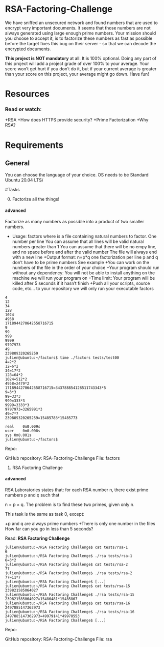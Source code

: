 # RSA-Factoring-Challenge

We have sniffed an unsecured network and found numbers that are used to encrypt very important 
documents. It seems that those numbers are not always generated using large enough prime numbers. 
Your mission should you choose to accept it, is to factorize these numbers as fast as possible 
before the target fixes this bug on their server - so that we can decode the encrypted documents.

**This project is NOT mandatory** at all. It is 100% optional. Doing any part of this project will 
add a project grade of over 100% to your average. Your score won’t get hurt if you don’t do it, but 
if your current average is greater than your score on this project, your average might go down. Have fun!

# Resources
### Read or watch:

+RSA
+How does HTTPS provide security?
+Prime Factorization
+Why RSA?

# Requirements
## General
You can choose the language of your choice.
OS needs to be Standard Ubuntu 20.04 LTS/

#Tasks

0. Factorize all the things!
#### advanced

Factorize as many numbers as possible into a product of two smaller numbers.

+ Usage: factors <file>
	where <file> is a file containing natural numbers to factor.
	One number per line
	You can assume that all lines will be valid natural numbers greater than 1
	You can assume that there will be no empy line, and no space before and after the valid number
	The file will always end with a new line
+Output format: n=p*q
	one factorization per line
	p and q don’t have to be prime numbers
	See example
+You can work on the numbers of the file in the order of your choice
+Your program should run without any dependency: You will not be able to install anything on the machine we will run your program on
+Time limit: Your program will be killed after 5 seconds if it hasn’t finish
+Push all your scripts, source code, etc… to your repository
we will only run your executable factors

```julien@ubuntu:~/factors$ cat tests/test00 
4
12
34
128
1024
4958
1718944270642558716715
9
99
999
9999
9797973
49
239809320265259
julien@ubuntu:~/factors$ time ./factors tests/test00
4=2*2
12=6*2
34=17*2
128=64*2
1024=512*2
4958=2479*2
1718944270642558716715=343788854128511743343*5
9=3*3
99=33*3
999=333*3
9999=3333*3
9797973=3265991*3
49=7*7
239809320265259=15485783*15485773

real    0m0.009s
user    0m0.008s
sys 0m0.001s
julien@ubuntu:~/factors$ 
```

Repo:

GitHub repository: RSA-Factoring-Challenge
File: factors
   
1. RSA Factoring Challenge
#### advanced

RSA Laboratories states that: for each RSA number n, there exist prime numbers p and q such that

n = p × q. The problem is to find these two primes, given only n.

This task is the same as task 0, except:

+p and q are always prime numbers
+There is only one number in the files
How far can you go in less than 5 seconds?

Read: **RSA Factoring Challenge**
```
julien@ubuntu:~/RSA Factoring Challenge$ cat tests/rsa-1
6
julien@ubuntu:~/RSA Factoring Challenge$ ./rsa tests/rsa-1
6=3*2
julien@ubuntu:~/RSA Factoring Challenge$ cat tests/rsa-2
77
julien@ubuntu:~/RSA Factoring Challenge$ ./rsa tests/rsa-2
77=11*7
julien@ubuntu:~/RSA Factoring Challenge$ [...]  
julien@ubuntu:~/RSA Factoring Challenge$ cat tests/rsa-15
239821585064027
julien@ubuntu:~/RSA Factoring Challenge$ ./rsa tests/rsa-15 
239821585064027=15486481*15485867
julien@ubuntu:~/RSA Factoring Challenge$ cat tests/rsa-16
2497885147362973
julien@ubuntu:~/RSA Factoring Challenge$ ./rsa tests/rsa-16
2497885147362973=49979141*49978553
julien@ubuntu:~/RSA Factoring Challenge$ [...]
```
Repo:

GitHub repository: RSA-Factoring-Challenge
File: rsa

